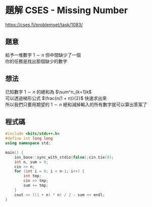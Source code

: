 # 題解 CSES - Missing Number
https://cses.fi/problemset/task/1083/
## 題意
給予一堆數字 $1 \sim n$ 但中間缺少了一個 \
你的任務是找出那個缺少的數字
## 想法
已知數字 $1 \sim n$ 的總和為 $\sum^n_{k=1}k$ \
可以透過梯形公式 $\frac{n(1 + n)}{2}$ 快速求出來 \
所以我們只要用期望的 $1 \sim n$ 總和減掉輸入的所有數字就可以算出答案了
## 程式碼
```cpp
#include <bits/stdc++.h>
#define int long long
using namespace std;
 
main() {
	ios_base::sync_with_stdio(false);cin.tie(0);
	int n, sum = 0;
	cin >> n;
	for (int i = 0; i < n-1; i++) {
		int tmp;
		cin >> tmp;
		sum += tmp;
	}
	cout << ((1 + n) * n) / 2 - sum << endl;
}
```